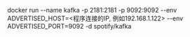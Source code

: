 docker run --name kafka -p 2181:2181 -p 9092:9092 --env ADVERTISED_HOST=<程序连接的IP, 例如192.168.1.122> --env ADVERTISED_PORT=9092 -d spotify/kafka     
